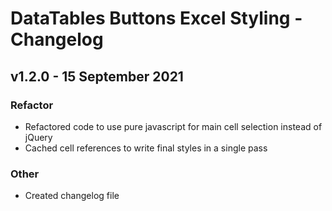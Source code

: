 # DataTables Buttons Excel Styling - Changelog
## v1.2.0 - 15 September 2021
### Refactor
* Refactored code to use pure javascript for main cell selection instead of jQuery
* Cached cell references to write final styles in a single pass

### Other
* Created changelog file